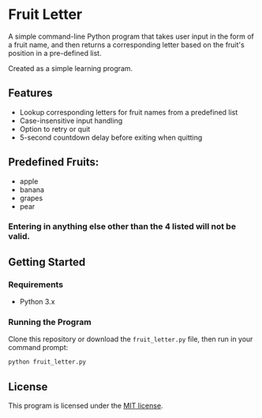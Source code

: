 # Fruit Letter

A simple command-line Python program that takes user input in the form of a fruit name, and then returns a corresponding letter based on the fruit's position in a pre-defined list.

Created as a simple learning program.



## Features

- Lookup corresponding letters for fruit names from a predefined list
- Case-insensitive input handling
- Option to retry or quit
- 5-second countdown delay before exiting when quitting


## Predefined Fruits:

- apple
- banana
- grapes
- pear

### Entering in anything else other than the 4 listed will not be valid.



## Getting Started

### Requirements
- Python 3.x

### Running the Program

Clone this repository or download the `fruit_letter.py` file, then run in your command prompt:

```bash
python fruit_letter.py
```

## License
This program is licensed under the [MIT license](LICENSE).
